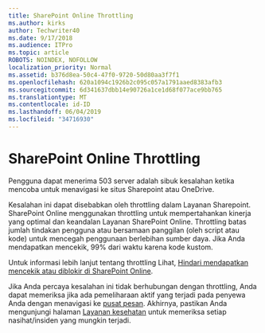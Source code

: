 ```yaml
---
title: SharePoint Online Throttling
ms.author: kirks
author: Techwriter40
ms.date: 9/17/2018
ms.audience: ITPro
ms.topic: article
ROBOTS: NOINDEX, NOFOLLOW
localization_priority: Normal
ms.assetid: b376d8ea-50c4-47f0-9720-50d80aa3f7f1
ms.openlocfilehash: 620a1094c1926b2c095c057a1791aaed8383afb3
ms.sourcegitcommit: 6d341637dbb14e90726a1ce1d68f077ace9bb765
ms.translationtype: MT
ms.contentlocale: id-ID
ms.lasthandoff: 06/04/2019
ms.locfileid: "34716930"
---
```

# <a name="sharepoint-online-throttling"></a>SharePoint Online Throttling

<p><span style="mso-bidi-font-family: Calibri; mso-bidi-theme-font: minor-latin;">Pengguna dapat menerima 503 server adalah sibuk kesalahan ketika mencoba untuk menavigasi ke situs Sharepoint atau OneDrive.</span></p> <p><span style="mso-bidi-font-family: Calibri; mso-bidi-theme-font: minor-latin;">Kesalahan ini dapat disebabkan oleh throttling dalam Layanan Sharepoint. SharePoint Online menggunakan throttling untuk mempertahankan kinerja yang optimal dan keandalan Layanan SharePoint Online. Throttling batas jumlah tindakan pengguna atau bersamaan panggilan (oleh script atau kode) untuk mencegah penggunaan berlebihan sumber daya. Jika Anda mendapatkan mencekik, 99% dari waktu karena kode kustom.</span></p> <p><span style="mso-bidi-font-family: Calibri; mso-bidi-theme-font: minor-latin;">Untuk informasi lebih lanjut tentang throttling Lihat, <a href="https://docs.microsoft.com/en-us/sharepoint/dev/general-development/how-to-avoid-getting-throttled-or-blocked-in-sharepoint-online">Hindari mendapatkan mencekik atau diblokir di SharePoint Online</a>.</span></p> <p><span style="mso-bidi-font-family: Calibri; mso-bidi-theme-font: minor-latin;">Jika Anda percaya kesalahan ini tidak berhubungan dengan throttling, Anda dapat memeriksa jika ada pemeliharaan aktif yang terjadi pada penyewa Anda dengan menavigasi ke <a href="https://portal.office.com/adminportal/home#/MessageCenter">pusat pesan</a>. Akhirnya, pastikan Anda mengunjungi halaman <a href="https://portal.office.com/adminportal/home#/servicehealth">Layanan kesehatan</a> untuk memeriksa setiap nasihat/insiden yang mungkin terjadi.</span></p> <p>&nbsp;</p>


